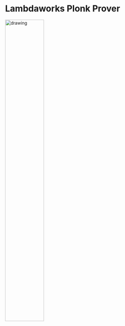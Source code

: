 # Lambdaworks Plonk Prover

<img src="https://github.com/lambdaclass/lambdaworks_cairo_prover/assets/12560266/2003afb0-e67f-4240-879b-9ae854847921" alt="drawing" width="50%" height="50%"/>
